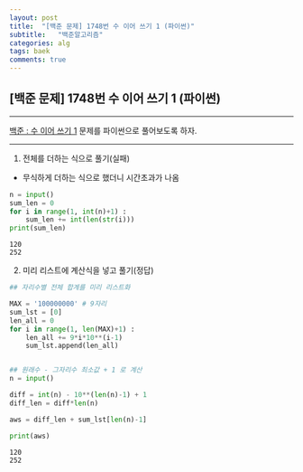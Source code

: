 ```yaml
---
layout: post
title:  "[백준 문제] 1748번 수 이어 쓰기 1 (파이썬)"
subtitle:   "백준알고리즘"
categories: alg
tags: baek
comments: true
---
```


## [백준 문제] 1748번 수 이어 쓰기 1 (파이썬)

---

[백준 : 수 이어 쓰기 1](https://www.acmicpc.net/problem/1748) 문제를 파이썬으로 풀어보도록 하자.  

---

1) 전체를 더하는 식으로 풀기(실패)
- 무식하게 더하는 식으로 했더니 시간초과가 나옴


```python
n = input()
sum_len = 0
for i in range(1, int(n)+1) :
    sum_len += int(len(str(i)))
print(sum_len)
```

    120
    252
    

2) 미리 리스트에 계산식을 넣고 풀기(정답)


```python
## 자리수별 전체 합계를 미리 리스트화

MAX = '100000000' # 9자리
sum_lst = [0]
len_all = 0
for i in range(1, len(MAX)+1) :
    len_all += 9*i*10**(i-1)
    sum_lst.append(len_all)


## 원래수 - 그자리수 최소값 + 1 로 계산
n = input()

diff = int(n) - 10**(len(n)-1) + 1
diff_len = diff*len(n)

aws = diff_len + sum_lst[len(n)-1]

print(aws)
```

    120
    252
    
